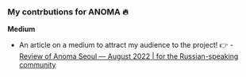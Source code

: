 ### My contrbutions for ANOMA :fire:

**Medium** 

* An article on a medium to attract my audience to the project! :point_right: - [Review of Anoma Seoul — August 2022 | for the Russian-speaking community](https://medium.com/@ChainOps/%D0%BE%D0%B1%D0%B7%D0%BE%D1%80-anoma-seoul-%D0%B0%D0%B2%D0%B3%D1%83%D1%81%D1%82-2022-c18aa31d5a95)
